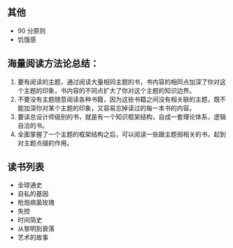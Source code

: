 ## 其他

- 90 分原则
- 饥饿感

## 海量阅读方法论总结：

1. 要有阅读的主题，通过阅读大量相同主题的书，书内容的相同点加深了你对这个主题的印象，书内容的不同点扩大了你对这个主题的知识边界。
2. 不要没有主题随意阅读各种书籍，因为这些书籍之间没有相关联的主题，既不能加深你对某个主题的印象，又容易忘掉读过的每一本书的内容。
3. 要读总设计师级别的书，就是有一个知识框架结构，自成一套理论体系，逻辑自洽的书。
4. 全面掌握了一个主题的框架结构之后，可以阅读一些跟主题弱相关的书，起到对主题点缀的作用。

## 读书列表

- 全球通史
- 自私的基因
- 枪炮病菌玫瑰
- 失控
- 时间简史
- 从黎明到衰落
- 艺术的故事
